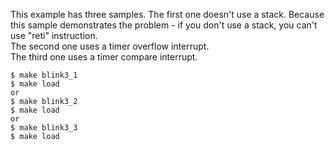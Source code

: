 This example has three samples.
The first  one doesn't use a stack. Because this sample demonstrates the problem - if you don't use a stack, you can't use "reti" instruction.  
The second one uses a timer overflow interrupt.  
The third  one uses a timer compare  interrupt.
```
$ make blink3_1
$ make load 
or
$ make blink3_2
$ make load
or 
$ make blink3_3
$ make load 
`````
